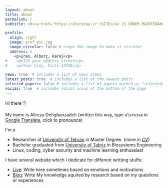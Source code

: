 ```yaml
---
layout: about
title: about
permalink: /
subtitle: <b><a href='https://alerezaa.ir'>SITE</a> IS UNDER MAINTENANCE</b> this is only a preview

profile:
  align: right
  image: prof_pic.jpg
  image_circular: false # crops the image to make it circular
  address: >
    <p>Iran, Alborz, Karaj</p>
#    <p>123 your address street</p>
#    <p>Your City, State 12345</p>

news: true  # includes a list of news items
latest_posts: true  # includes a list of the newest posts
selected_papers: false # includes a list of papers marked as "selected={true}"
social: true  # includes social icons at the bottom of the page
---
```

Hi there ✋

My name is Alireza Dehghanzadeh (written this way, type `alerezaa` in [Google Translate](https://translate.google.com), click to pronounce)

I'm a
- Researcher at [University of Tehran](https://ut.ac.ir/en) in Master Degree. (more in [CV](https://alerezaa.ir/cv/))
- Bachelor graduated from [University of Tabriz](https://tabrizu.ac.ir/en) in Biosystems Engineering
- Linux, coding, cyber security and machine learning enthuasiast

I have several website which I dedicate for different writting stuffs:
- [Live](https://live.alerezaa.ir): Write here sometimes based on emotions and motivations
- [Blog](https://blog.alerezaa.ir/): Write My knowledge aquired by research based on my questions or experiences

